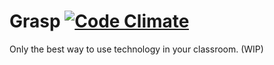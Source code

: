 Grasp [![Code Climate](https://codeclimate.com/github/graspapp/grasp.png)](https://codeclimate.com/github/graspapp/grasp)
=====

Only the best way to use technology in your classroom. (WIP)
